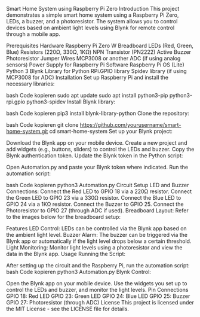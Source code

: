 Smart Home System using Raspberry Pi Zero
Introduction
This project demonstrates a simple smart home system using a Raspberry Pi Zero, LEDs, a buzzer, and a photoresistor. The system allows you to control devices based on ambient light levels using Blynk for remote control through a mobile app.

Prerequisites
Hardware
Raspberry Pi Zero W
Breadboard
LEDs (Red, Green, Blue)
Resistors (220Ω, 330Ω, 1KΩ)
NPN Transistor (PN2222)
Active Buzzer
Photoresistor
Jumper Wires
MCP3008 or another ADC (if using analog sensors)
Power Supply for Raspberry Pi
Software
Raspberry Pi OS (Lite)
Python 3
Blynk Library for Python
RPi.GPIO library
Spidev library (if using MCP3008 for ADC)
Installation
Set up Raspberry Pi and install the necessary libraries:

bash
Code kopieren
sudo apt update
sudo apt install python3-pip python3-rpi.gpio python3-spidev
Install Blynk library:

bash
Code kopieren
pip3 install blynk-library-python
Clone the repository:

bash
Code kopieren
git clone https://github.com/yourusername/smart-home-system.git
cd smart-home-system
Set up your Blynk project:

Download the Blynk app on your mobile device.
Create a new project and add widgets (e.g., buttons, sliders) to control the LEDs and buzzer.
Copy the Blynk authentication token.
Update the Blynk token in the Python script:

Open Automation.py and paste your Blynk token where indicated.
Run the automation script:

bash
Code kopieren
python3 Automation.py
Circuit Setup
LED and Buzzer Connections:
Connect the Red LED to GPIO 18 via a 220Ω resistor.
Connect the Green LED to GPIO 23 via a 330Ω resistor.
Connect the Blue LED to GPIO 24 via a 1KΩ resistor.
Connect the Buzzer to GPIO 25.
Connect the Photoresistor to GPIO 27 (through ADC if used).
Breadboard Layout:
Refer to the images below for the breadboard setup:


Features
LED Control: LEDs can be controlled via the Blynk app based on the ambient light level.
Buzzer Alarm: The buzzer can be triggered via the Blynk app or automatically if the light level drops below a certain threshold.
Light Monitoring: Monitor light levels using a photoresistor and view the data in the Blynk app.
Usage
Running the Script:

After setting up the circuit and the Raspberry Pi, run the automation script:
bash
Code kopieren
python3 Automation.py
Blynk Control:

Open the Blynk app on your mobile device.
Use the widgets you set up to control the LEDs and buzzer, and monitor the light levels.
Pin Connections
GPIO 18: Red LED
GPIO 23: Green LED
GPIO 24: Blue LED
GPIO 25: Buzzer
GPIO 27: Photoresistor (through ADC)
License
This project is licensed under the MIT License - see the LICENSE file for details.
